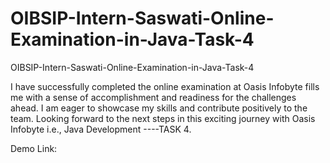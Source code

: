 # OIBSIP-Intern-Saswati-Online-Examination-in-Java-Task-4
OIBSIP-Intern-Saswati-Online-Examination-in-Java-Task-4

I have successfully completed the online examination at Oasis Infobyte fills me with a sense of accomplishment and readiness for the challenges ahead. I am eager to showcase my skills and contribute positively to the team. Looking forward to the next steps in this exciting journey with Oasis Infobyte i.e., Java Development ----TASK 4.

Demo Link:
